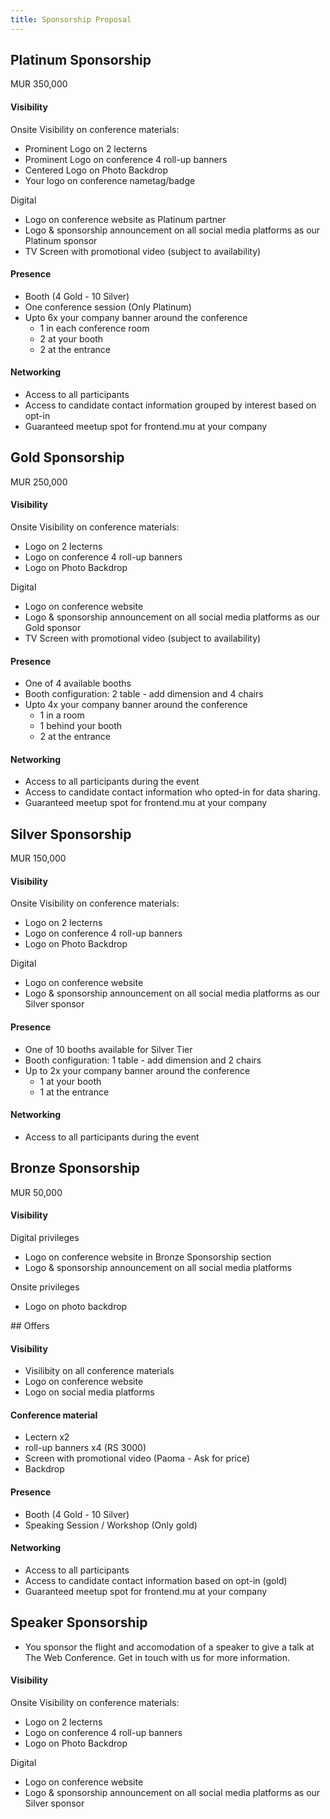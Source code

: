 ```yaml
---
title: Sponsorship Proposal
---
```


## Platinum Sponsorship

<div class="font-bold text-xl bg-gray-200 p-4 rounded-full border-gray-100 text-gray-600 border-2 w-fit">
MUR 350,000
</div>

#### Visibility

Onsite
Visibility on conference materials:
- Prominent Logo on 2 lecterns
- Prominent Logo on conference 4 roll-up banners
- Centered Logo on Photo Backdrop
- Your logo on conference nametag/badge

Digital
- Logo on conference website as Platinum partner
- Logo & sponsorship announcement on all social media platforms as our Platinum sponsor
- TV Screen with promotional video (subject to availability)

#### Presence
- Booth (4 Gold - 10 Silver)
- One conference session (Only Platinum)
- Upto 6x your company banner around the conference
    - 1 in each conference room
    - 2 at your booth
    - 2 at the entrance

#### Networking
- Access to all participants
- Access to candidate contact information grouped by interest based on opt-in
- Guaranteed meetup spot for frontend.mu at your company

## Gold Sponsorship
<div class="font-bold text-xl bg-amber-200 p-4 rounded-full border-amber-100 text-amber-800 border-2 w-fit">
MUR 250,000
</div>

#### Visibility

Onsite
Visibility on conference materials:
- Logo on 2 lecterns
- Logo on conference 4 roll-up banners
- Logo on Photo Backdrop

Digital
- Logo on conference website
- Logo & sponsorship announcement on all social media platforms as our Gold sponsor
- TV Screen with promotional video (subject to availability)

#### Presence
- One of 4 available booths
- Booth configuration: 2 table - add dimension and 4 chairs
- Upto 4x your company banner around the conference
    - 1 in a room
    - 1 behind your booth
    - 2 at the entrance

#### Networking
- Access to all participants during the event
- Access to candidate contact information who opted-in for data sharing.
- Guaranteed meetup spot for frontend.mu at your company

## Silver Sponsorship
<div class="font-bold text-xl bg-stone-200 p-4 rounded-full border-stone-50 text-stone-800 border-2 w-fit">
MUR 150,000
</div>

#### Visibility
Onsite
Visibility on conference materials:
- Logo on 2 lecterns
- Logo on conference 4 roll-up banners
- Logo on Photo Backdrop

Digital
- Logo on conference website
- Logo & sponsorship announcement on all social media platforms as our Silver sponsor

#### Presence
- One of 10 booths available for Silver Tier
- Booth configuration: 1 table - add dimension  and 2 chairs
- Up to 2x your company banner around the conference
    - 1 at your booth
    - 1 at the entrance

#### Networking
- Access to all participants during the event

## Bronze Sponsorship

<div class="font-bold text-xl bg-orange-200 p-4 rounded-full border-orange-100 text-orange-800 border-2 w-fit">
MUR 50,000
</div>

#### Visibility

Digital privileges
- Logo on conference website in Bronze Sponsorship section
- Logo & sponsorship announcement on all social media platforms

Onsite privileges
- Logo on photo backdrop

<div class="hidden">
## Offers

#### Visibility
- Visilibity on all conference materials
- Logo on conference website
- Logo on social media platforms

#### Conference material
- Lectern x2
- roll-up banners x4 (RS 3000)
- Screen with promotional video (Paoma - Ask for price)
- Backdrop

#### Presence
- Booth (4 Gold - 10 Silver)
- Speaking Session / Workshop (Only gold)

#### Networking
- Access to all participants
- Access to candidate contact information based on opt-in (gold)
- Guaranteed meetup spot for frontend.mu at your company
</div>

## Speaker Sponsorship

- You sponsor the flight and accomodation of a speaker to give a talk at The Web Conference. Get in touch with us for more information.

#### Visibility
Onsite
Visibility on conference materials:
- Logo on 2 lecterns
- Logo on conference 4 roll-up banners
- Logo on Photo Backdrop

Digital
- Logo on conference website
- Logo & sponsorship announcement on all social media platforms as our Silver sponsor
